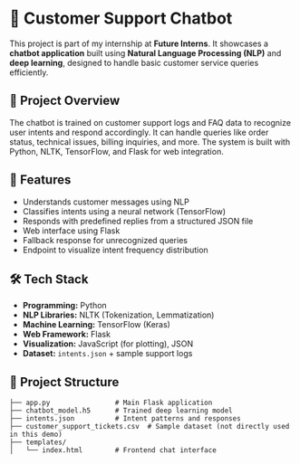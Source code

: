 # 🤖 Customer Support Chatbot

This project is part of my internship at **Future Interns**. It showcases a **chatbot application** built using **Natural Language Processing (NLP)** and **deep learning**, designed to handle basic customer service queries efficiently.

## 📌 Project Overview

The chatbot is trained on customer support logs and FAQ data to recognize user intents and respond accordingly. It can handle queries like order status, technical issues, billing inquiries, and more. The system is built with Python, NLTK, TensorFlow, and Flask for web integration.

## 🧠 Features

- Understands customer messages using NLP
- Classifies intents using a neural network (TensorFlow)
- Responds with predefined replies from a structured JSON file
- Web interface using Flask
- Fallback response for unrecognized queries
- Endpoint to visualize intent frequency distribution

## 🛠️ Tech Stack

- **Programming:** Python
- **NLP Libraries:** NLTK (Tokenization, Lemmatization)
- **Machine Learning:** TensorFlow (Keras)
- **Web Framework:** Flask
- **Visualization:** JavaScript (for plotting), JSON
- **Dataset:** `intents.json` + sample support logs

## 📂 Project Structure

```plaintext
├── app.py                # Main Flask application
├── chatbot_model.h5      # Trained deep learning model
├── intents.json          # Intent patterns and responses
├── customer_support_tickets.csv  # Sample dataset (not directly used in this demo)
├── templates/
│   └── index.html        # Frontend chat interface
